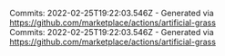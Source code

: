 Commits: 2022-02-25T19:22:03.546Z - Generated via https://github.com/marketplace/actions/artificial-grass
<br>
Commits: 2022-02-25T19:22:03.546Z - Generated via https://github.com/marketplace/actions/artificial-grass
<br>

